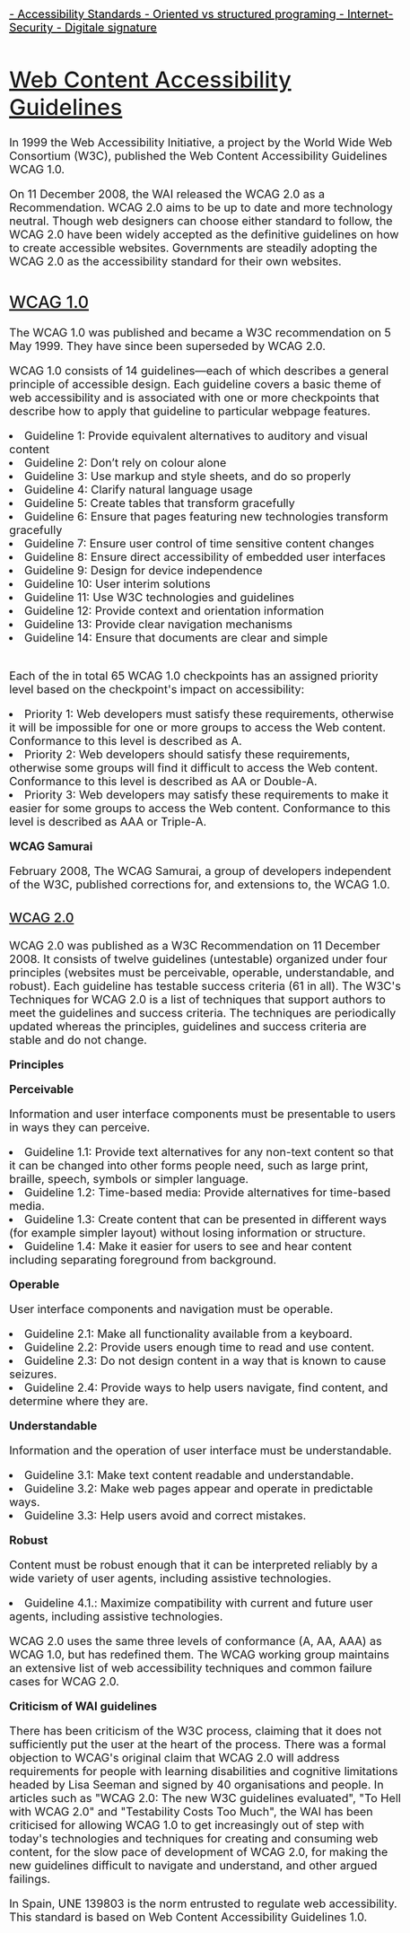 <!DOCTYPE html>
<html>
    <head>
        <meta charset="utf-8">
        <title>Accessibility standrds</title>
    </head>
    <body>
         <style>
        body{
        font-size: 20px;
        margin: 4em;
        }
        h1{
        font-weight: 500;
        text-intet: 8mm;
        text-decoration: underline;
        }
         h2{
        font-weight: 500;
        text-intet: 8mm;
         text-decoration: underline;
        }
         h3{
        font-weight: 500;
        text-intet: 8mm;
         text-decoration: underline;
        } 
        #hopper-links{
    background: rgb(209,245,255)
    border: 2px dashed blue;
    font-size: 20px;
    }
    a:link{
    color: rgb(0,0,0);
    }
    a:hover, a:active, a:focus {
    background-color: rgb(0,255,255);
    }     
    </style>
         <div id="hopper-links">
    <a href="accessibility.html" > - Accessibility Standards </a>
    <a href="programing.html" > - Oriented vs structured programing </a>
    <a href="Internet-Security.html" > - Internet-Security </a>
    <a href="Digitale-signature.html" > - Digitale signature </a>
    </div>
      <h1>Web Content Accessibility Guidelines</h1>
      <p>In 1999 the Web Accessibility Initiative, a project by the World Wide Web
Consortium (W3C), published the Web Content Accessibility Guidelines WCAG 1.0.</p>
      <p>On 11 December 2008, the WAI released the WCAG 2.0 as a Recommendation. WCAG
2.0 aims to be up to date and more technology neutral. Though web designers can choose
either standard to follow, the WCAG 2.0 have been widely accepted as the definitive
guidelines on how to create accessible websites. Governments are steadily adopting the
WCAG 2.0 as the accessibility standard for their own websites.</p>
      <h2>WCAG 1.0</h2>
      <p>The WCAG 1.0 was published and became a W3C recommendation on 5 May 1999. They
have since been superseded by WCAG 2.0.</p>
      <p>WCAG 1.0 consists of 14 guidelines—each of which describes a general principle of
accessible design. Each guideline covers a basic theme of web accessibility and is
associated with one or more checkpoints that describe how to apply that guideline to
particular webpage features.</p>
      <li>Guideline 1: Provide equivalent alternatives to auditory and visual content</li>
      <li>Guideline 2: Don’t rely on colour alone</li>
      <li>Guideline 3: Use markup and style sheets, and do so properly</li>
      <li>Guideline 4: Clarify natural language usage</li>
      <li>Guideline 5: Create tables that transform gracefully</li>
      <li>Guideline 6: Ensure that pages featuring new technologies transform gracefully</li>
      <li>Guideline 7: Ensure user control of time sensitive content changes</li>
      <li>Guideline 8: Ensure direct accessibility of embedded user interfaces</li>
      <li>Guideline 9: Design for device independence</li>
      <li>Guideline 10: User interim solutions</li>
      <li>Guideline 11: Use W3C technologies and guidelines</li>
      <li>Guideline 12: Provide context and orientation information</li>
      <li>Guideline 13: Provide clear navigation mechanisms</li>
      <li>Guideline 14: Ensure that documents are clear and simple</li>
         <br>
      <p>Each of the in total 65 WCAG 1.0 checkpoints has an assigned priority level based on the
checkpoint's impact on accessibility:</p>  
      <li>Priority 1: Web developers must satisfy these requirements, otherwise it will be
impossible for one or more groups to access the Web content. Conformance to this
level is described as A.</li>
      <li>Priority 2: Web developers should satisfy these requirements, otherwise some
groups will find it difficult to access the Web content. Conformance to this level is
described as AA or Double-A.</li>
      <li>Priority 3: Web developers may satisfy these requirements to make it easier for
some groups to access the Web content. Conformance to this level is described
as AAA or Triple-A.</li>
        <p><strong>WCAG Samurai</strong></p>
        <p>February 2008, The WCAG Samurai, a group of developers independent of the W3C,
published corrections for, and extensions to, the WCAG 1.0.</p> 
        <h3>WCAG 2.0</h3>
        <p>WCAG 2.0 was published as a W3C Recommendation on 11 December 2008. It consists of
twelve guidelines (untestable) organized under four principles (websites must
be perceivable, operable, understandable, and robust). Each guideline has testable
success criteria (61 in all). The W3C's Techniques for WCAG 2.0 is a list of techniques that
support authors to meet the guidelines and success criteria. The techniques are
periodically updated whereas the principles, guidelines and success criteria are stable and
do not change.</p>
        <p><strong>Principles</strong></p>
        <p><strong>Perceivable</strong></p>
        <p>Information and user interface components must be presentable to users in ways they can
perceive.</p>
        <li>Guideline 1.1: Provide text alternatives for any non-text content so that it can be
changed into other forms people need, such as large print, braille, speech, symbols or
simpler language.</li>
        <li>Guideline 1.2: Time-based media: Provide alternatives for time-based media.</li>
        <li>Guideline 1.3: Create content that can be presented in different ways (for example
simpler layout) without losing information or structure.</li>
        <li>Guideline 1.4: Make it easier for users to see and hear content including separating
foreground from background.</li>
        <p><strong>Operable</strong></p>
        <p>User interface components and navigation must be operable.</p>
        <li>Guideline 2.1: Make all functionality available from a keyboard.</li>
        <li>Guideline 2.2: Provide users enough time to read and use content.</li>
        <li>Guideline 2.3: Do not design content in a way that is known to cause seizures.</li>
        <li>Guideline 2.4: Provide ways to help users navigate, find content, and determine
where they are.</li>
        <p><strong>Understandable</strong></p>
        <p>Information and the operation of user interface must be understandable.</p>
        <li>Guideline 3.1: Make text content readable and understandable.</li>
        <li>Guideline 3.2: Make web pages appear and operate in predictable ways.</li>
        <li>Guideline 3.3: Help users avoid and correct mistakes.</li>
        <p><strong>Robust</strong></p>
        <p>Content must be robust enough that it can be interpreted reliably by a wide variety of user
agents, including assistive technologies.</p>
        <li>Guideline 4.1.: Maximize compatibility with current and future user agents, including
assistive technologies.</li>
        <p>WCAG 2.0 uses the same three levels of conformance (A, AA, AAA) as WCAG 1.0, but has
redefined them. The WCAG working group maintains an extensive list of web accessibility
techniques and common failure cases for WCAG 2.0.</p>
        <p><strong>Criticism of WAI guidelines</strong></p>
        <p>There has been criticism of the W3C process, claiming that it does not sufficiently put the
user at the heart of the process. There was a formal objection to WCAG's original claim that
WCAG 2.0 will address requirements for people with learning disabilities and cognitive
limitations headed by Lisa Seeman and signed by 40 organisations and people. In articles
such as "WCAG 2.0: The new W3C guidelines evaluated", "To Hell with WCAG 2.0" and
"Testability Costs Too Much", the WAI has been criticised for allowing WCAG 1.0 to get
increasingly out of step with today's technologies and techniques for creating and
consuming web content, for the slow pace of development of WCAG 2.0, for making the
new guidelines difficult to navigate and understand, and other argued failings.</p>
        <p>In Spain, UNE 139803 is the norm entrusted to regulate web accessibility. This standard is
based on Web Content Accessibility Guidelines 1.0.</p>
    </body>
</html>


